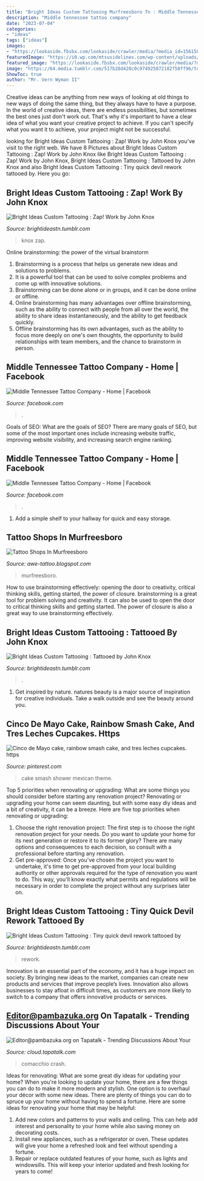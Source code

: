```yaml
---
title: "Bright Ideas Custom Tattooing Murfreesboro Tn : Middle Tennessee Tattoo Company"
description: "Middle tennessee tattoo company"
date: "2023-07-04"
categories:
- "ideas"
tags: ["ideas"]
images:
- "https://lookaside.fbsbx.com/lookaside/crawler/media/?media_id=1561582950699134"
featuredImage: "https://i0.wp.com/mtsusidelines.com/wp-content/uploads/2017/10/IMG_7896.jpg?fit=940%2C580"
featured_image: "https://lookaside.fbsbx.com/lookaside/crawler/media/?media_id=1594044867452942"
image: "https://64.media.tumblr.com/517b28d420c0c974925872182f58ff96/tumblr_nfeouxofEx1sv3n5vo2_500.jpg"
ShowToc: true
author: "Mr. Vern Wyman II"
---
```



Creative ideas can be anything from new ways of looking at old things to new ways of doing the same thing, but they always have to have a purpose. In the world of creative ideas, there are endless possibilities, but sometimes the best ones just don't work out. That's why it's important to have a clear idea of what you want your creative project to achieve. If you can't specify what you want it to achieve, your project might not be successful.

	

		
looking for Bright Ideas Custom Tattooing : Zap! Work by John Knox you've visit to the right web. We have 8 Pictures about Bright Ideas Custom Tattooing : Zap! Work by John Knox like Bright Ideas Custom Tattooing : Zap! Work by John Knox, Bright Ideas Custom Tattooing : Tattooed by John Knox and also Bright Ideas Custom Tattooing : Tiny quick devil rework tattooed by. Here you go:
		
    
## Bright Ideas Custom Tattooing : Zap! Work By John Knox

<img loading=lazy src="https://64.media.tumblr.com/145b65bb24c69a77b0b6fa21a5f04a2f/tumblr_mo5360Lx6a1sv3n5vo1_500.jpg" onerror="this.onerror=null;this.src='https://tse2.mm.bing.net/th?id=OIP.8kF2DjZCKGQRQJ5izkGD8wHaJ4&amp;pid=15.1';" alt="Bright Ideas Custom Tattooing : Zap! Work by John Knox">

_Source: brightideastn.tumblr.com_

>knox zap. 

	

Online brainstorming: the power of the virtual brainstorm
1. Brainstorming is a process that helps us generate new ideas and solutions to problems.
2. It is a powerful tool that can be used to solve complex problems and come up with innovative solutions.
3. Brainstorming can be done alone or in groups, and it can be done online or offline.
4. Online brainstorming has many advantages over offline brainstorming, such as the ability to connect with people from all over the world, the ability to share ideas instantaneously, and the ability to get feedback quickly.
5. Offline brainstorming has its own advantages, such as the ability to focus more deeply on one's own thoughts, the opportunity to build relationships with team members, and the chance to brainstorm in person.

    
## Middle Tennessee Tattoo Company - Home | Facebook

<img loading=lazy src="https://lookaside.fbsbx.com/lookaside/crawler/media/?media_id=1594044867452942" onerror="this.onerror=null;this.src='https://tse4.mm.bing.net/th?id=OIP.IHa1GrELQFO1lKGF3JSqgwHaJ4&amp;pid=15.1';" alt="Middle Tennessee Tattoo Company - Home | Facebook">

_Source: facebook.com_

>. 

	

Goals of SEO: What are the goals of SEO?
There are many goals of SEO, but some of the most important ones include increasing website traffic, improving website visibility, and increasing search engine ranking.

    
## Middle Tennessee Tattoo Company - Home | Facebook

<img loading=lazy src="https://lookaside.fbsbx.com/lookaside/crawler/media/?media_id=1561582950699134" onerror="this.onerror=null;this.src='https://tse1.mm.bing.net/th?id=OIP.aSw3qlUanM9-PpR2tkUbcgHaEL&amp;pid=15.1';" alt="Middle Tennessee Tattoo Company - Home | Facebook">

_Source: facebook.com_

>. 

	

1. Add a simple shelf to your hallway for quick and easy storage.

    
## Tattoo Shops In Murfreesboro

<img loading=lazy src="https://i0.wp.com/mtsusidelines.com/wp-content/uploads/2017/10/IMG_7896.jpg?fit=940%2C580" onerror="this.onerror=null;this.src='https://tse4.mm.bing.net/th?id=OIP.I4PQjbNOXH5X_WTRvOhRnAHaEk&amp;pid=15.1';" alt="Tattoo Shops In Murfreesboro">

_Source: awe-tattoo.blogspot.com_

>murfreesboro. 

	

How to use brainstorming effectively: opening the door to creativity, critical thinking skills, getting started, the power of closure.
brainstorming is a great tool for problem solving and creativity. It can also be used to open the door to critical thinking skills and getting started. The power of closure is also a great way to use brainstorming effectively.

    
## Bright Ideas Custom Tattooing : Tattooed By John Knox

<img loading=lazy src="https://64.media.tumblr.com/517b28d420c0c974925872182f58ff96/tumblr_nfeouxofEx1sv3n5vo2_500.jpg" onerror="this.onerror=null;this.src='https://tse3.mm.bing.net/th?id=OIP.PR35lQIJTbr8jnMMqjZxDgAAAA&amp;pid=15.1';" alt="Bright Ideas Custom Tattooing : Tattooed by John Knox">

_Source: brightideastn.tumblr.com_

>. 

	

1. Get inspired by nature. natures beauty is a major source of inspiration for creative individuals. Take a walk outside and see the beauty around you.

    
## Cinco De Mayo Cake, Rainbow Smash Cake, And Tres Leches Cupcakes. Https

<img loading=lazy src="https://i.pinimg.com/originals/ad/13/59/ad1359bcca92935147cea9df0194e5d7.jpg" onerror="this.onerror=null;this.src='https://tse4.mm.bing.net/th?id=OIP.BYyUHvGpDmidrgkjmkK-RwHaHa&amp;pid=15.1';" alt="Cinco de Mayo cake, rainbow smash cake, and tres leches cupcakes. https">

_Source: pinterest.com_

>cake smash shower mexican theme. 

	

Top 5 priorities when renovating or upgrading: What are some things you should consider before starting any renovation project?
Renovating or upgrading your home can seem daunting, but with some easy diy ideas and a bit of creativity, it can be a breeze. Here are five top priorities when renovating or upgrading: 
1. Choose the right renovation project: The first step is to choose the right renovation project for your needs. Do you want to update your home for its next generation or restore it to its former glory? There are many options and consequences to each decision, so consult with a professional before starting any renovation. 
2. Get pre-approved: Once you've chosen the project you want to undertake, it's time to get pre-approved from your local building authority or other approvals required for the type of renovation you want to do. This way, you'll know exactly what permits and regulations will be necessary in order to complete the project without any surprises later on.

    
## Bright Ideas Custom Tattooing : Tiny Quick Devil Rework Tattooed By

<img loading=lazy src="https://64.media.tumblr.com/f2ee04ac3b3c28f2cd0aed4c0f9f334b/tumblr_nfezway6U41sv3n5vo1_1280.png" onerror="this.onerror=null;this.src='https://tse1.mm.bing.net/th?id=OIP.MR66mf-llLmnUUBNa3p7EgHaGu&amp;pid=15.1';" alt="Bright Ideas Custom Tattooing : Tiny quick devil rework tattooed by">

_Source: brightideastn.tumblr.com_

>rework. 

	

Innovation is an essential part of the economy, and it has a huge impact on society. By bringing new ideas to the market, companies can create new products and services that improve people’s lives. Innovation also allows businesses to stay afloat in difficult times, as customers are more likely to switch to a company that offers innovative products or services.

    
## Editor@pambazuka.org On Tapatalk - Trending Discussions About Your

<img loading=lazy src="http://www.urban75.org/blog/images/comacchio-ferrera-italy-01.jpg" onerror="this.onerror=null;this.src='https://tse2.mm.bing.net/th?id=OIP.QVCn0XTW69gNgfXjI-toEQHaE6&amp;pid=15.1';" alt="Editor@pambazuka.org on Tapatalk - Trending Discussions About Your">

_Source: cloud.tapatalk.com_

>comacchio crash. 

	

Ideas for renovating: What are some great diy ideas for updating your home?
When you're looking to update your home, there are a few things you can do to make it more modern and stylish. One option is to overhaul your décor with some new ideas. There are plenty of things you can do to spruce up your home without having to spend a fortune. Here are some ideas for renovating your home that may be helpful: 
1. Add new colors and patterns to your walls and ceiling. This can help add interest and personality to your home while also saving money on decorating costs. 
2. Install new appliances, such as a refrigerator or oven. These updates will give your home a refreshed look and feel without spending a fortune. 
3. Repair or replace outdated features of your home, such as lights and windowsills. This will keep your interior updated and fresh looking for years to come! 

